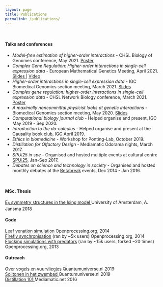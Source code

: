 ```yaml
---
layout: page
title: Publications
permalink: /publications/
---
```




<br>
<h4>Talks and conferences</h4>
<ul>
	<li><i>Model-free estimation of higher-order interactions</i> - CHSL Biology of Genomes conference, May 2021. <a href="/assets/CSHL_BoG_poster.pdf" target="_blank"> Poster </a></li>
<li><i>Complex Gene Regulation: Higher-order interactions in single-cell expression data</i> - European Mathematical Genetics Meeting, April 2021. <a href="/assets/EMGM21_talk_handout.pdf" target="_blank"> Slides </a> | <a href="/assets/EMGM21_talk.m4v" target="_blank"> Video </a></li> 
<li><i>Higher-order interactions in single-cell expression data</i> - IGC Biomedical Genomics section meeting, March 2021. <a href="/assets/BG_section_talk_16_03_21_handout.pdf" target="_blank"> Slides </a></li>
<li><i>Complex gene regulation: higher-order interactions in single-cell expression data</i> - CHSL Network Biology conference, March 2021. <a href="/assets/Higher_order_interactions_CSHL.pdf" target="_blank"> Poster </a></li>
<li><i>A maximally noncommittal physicist looks at genetic interactions</i> - Biomedical Genomics section meeting, May 2020. <a href="/assets/BG_pres_1.pdf" target="_blank"> Slides </a></li>
<li><i>Computational biology journal club</i> - Helped organise and present, IGC May 2019 - Sep 2020.</li>
<li><i>Introduction to the do-calculus</i> - Helped organise and present at the Causality book club, IGC April 2019.</li>
<li><i>Ethics in biomedicine</i> - Workshop for Ponting-Lab, October 2019.</li>
<li><i>Distillation for Olfactory Design</i> - Mediamatic Odorama nights, March 2017.</li>
<li><i>SPUI25 in spe</i> - Organised and hosted multiple events at cultural centre <a href="https://www.spui25.nl">SPUI25</a>, Jan-Sep 2017.</li>
<li><i>Debates on science and technology in society</i> - Organised and hosted monthly debates at the <a href="https://betabreak.squarespace.com">Betabreak</a> events, Dec 2014 - Jan 2016.</li>
</ul>
<br>


<h4>MSc. Thesis</h4>
<a href="/assets/mscThesis.pdf" target="_blank"> E<sub>8</sub> symmetry structures in the Ising model </a> University of Amsterdam, A. Jansma 2018

<br>
<h4>Code</h4>
<a href="https://www.openprocessing.org/sketch/1211361" target="_blank"> Leaf venation simulation </a> Openprocessing.org, 2014 <br>
<a href="https://www.openprocessing.org/sketch/128903" target="_blank"> Firefly synchronisation</a> (ran by ~5k users)  Openprocessing.org, 2014 <br>
<a href="https://www.openprocessing.org/sketch/126516" target="_blank"> Flocking simulations with predators</a> (ran by ~15k users, forked ~20 times)  Openprocessing.org, 2013


<br>
<h4>Outreach</h4>
<a href="https://www.quantumuniverse.nl/over-vogels-en-vuurvliegjes" target="_blank"> Over vogels en vuurvliegjes </a> Quantumuniverse.nl 2019<br>
<a href="https://www.quantumuniverse.nl/solitonen-het-zwembad" target="_blank"> Solitonen in het zwembad </a> Quantumuniverse.nl 2019<br>
<a href="https://www.mediamatic.net/en/page/284175/distillation-101" target="_blank"> Distillation 101 </a> Mediamatic.net 2016

